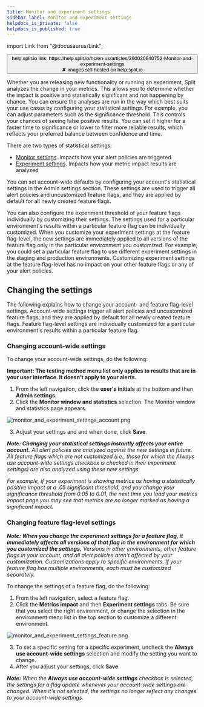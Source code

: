 ```yaml
---
title: Monitor and experiment settings
sidebar_label: Monitor and experiment settings
helpdocs_is_private: false
helpdocs_is_published: true
---
```


import Link from "@docusaurus/Link";

<p>
  <button style={{borderRadius:'8px', border:'1px', fontFamily:'Courier New', fontWeight:'800', textAlign:'left'}}> help.split.io link: https://help.split.io/hc/en-us/articles/360020640752-Monitor-and-experiment-settings <br /> ✘ images still hosted on help.split.io </button>
</p>

Whether you are releasing new functionality or running an experiment, Split analyzes the change in your metrics. This allows you to determine whether the impact is positive and statistically significant and not happening by chance. You can ensure the analyses are run in the way which best suits your use cases by configuring your statistical settings. For example, you can adjust parameters such as the significance threshold. This controls your chances of seeing false positive results. You can set it higher for a faster time to significance or lower to filter more reliable results, which reflects your preferred balance between confidence and time.

There are two types of statistical settings:

* [Monitor settings](#monitor-settings). Impacts how your alert policies are triggered
* [Experiment settings](#experiment-settings). Impacts how your metric impact results are analyzed

You can set account-wide defaults by configuring your account's statistical settings in the Admin settings section. These settings are used to trigger all alert policies and uncustomized feature flags, and they are applied by default for all newly created feature flags.

You can also configure the experiment threshold of your feature flags individually by customizing their settings. The settings used for a particular environment's results within a particular feature flag can be individually customized. When you customize your experiment settings at the feature flag-level, the new settings are immediately applied to all versions of the feature flag only in the particular environment you customized. For example, you could set a particular feature flag to use different experiment settings in the staging and production environments. Customizing experiment settings at the feature flag-level has no impact on your other feature flags or any of your alert policies.

## Changing the settings

The following explains how to change your account- and feature flag-level settings. Account-wide settings trigger all alert policies and uncustomized feature flags, and they are applied by default for all newly created feature flags. Feature flag-level settings are individually customized for a particular environment's results within a particular feature flag.

### Changing account-wide settings

To change your account-wide settings, do the following:

**Important: The testing method menu list only applies to results that are in your user interface. It doesn't apply to your alerts.**

1. From the left navigation, click the **user's initials** at the bottom and then **Admin settings**. 
2. Click the **Monitor window and statistics** selection. The Monitor window and statistics page appears.

 <p>
      <img src="https://help.split.io/hc/article_attachments/30833174987661" alt="monitor_and_experiment_settings_account.png" />
 </p>

3. Adjust your settings and and when done, click **Save**.

___Note: Changing your statistical settings instantly affects your entire account.___ _All alert policies are analyzed against the new settings in future. All feature flags which are not customized (i.e., those for which the Always use account-wide settings checkbox is checked in their experiment settings) are also analyzed using these new settings._

_For example, if your experiment is showing metrics as having a statistically positive impact at a .05 significant threshold, and you change your significance threshold from 0.05 to 0.01, the next time you load your metrics impact page you may see that metrics are no longer marked as having a significant impact._

### Changing feature flag-level settings

___Note: When you change the experiment settings for a feature flag, it immediately affects all versions of that flag in the environment for which you customized the settings.___ _Versions in other environments, other feature flags in your account, and all alert policies aren't affected by your customization. Customizations apply to specific environments. If your feature flag has multiple environments, each must be customized separately._

To change the settings of a feature flag, do the following:

1. From the left navigation, select a feature flag.
2. Click the **Metrics impact** and then **Experiment settings** tabs. Be sure that you select the right environment, or change the selection in the environment menu list in the top section to customize a different environment.

<p>
  <img src="https://help.split.io/hc/article_attachments/30833174988045" alt="monitor_and_experiment_settings_feature.png" />
</p>

3. To set a specific setting for a specific experiment, uncheck the **Always use account-wide settings** selection and modify the setting you want to change.
4. After you adjust your settings, click **Save**.

___Note:___ _When the **Always use account-wide settings** checkbox is selected, the settings for a flag update whenever your account-wide settings are changed._ _When it's not selected, the settings no longer reflect any changes to your account-wide settings._